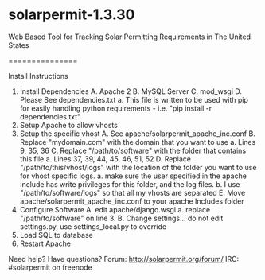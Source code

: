 solarpermit-1.3.30
===============

Web Based Tool for Tracking Solar Permitting Requirements in The United States

===============

Install Instructions

1.  Install Dependencies
    A. Apache 2
    B. MySQL Server
    C. mod_wsgi
    D. Please See dependencies.txt
        a.  This file is written to be used with pip for easily handling python requirements - i.e. "pip install -r dependencies.txt"
2.  Setup Apache to allow vhosts
3.  Setup the specific vhost
    A.  See apache/solarpermit_apache_inc.conf
    B.  Replace "mydomain.com" with the domain that you want to use
        a.  Lines 9, 35, 36
    C.  Replace "/path/to/software" with the folder that contains this file
        a.  Lines 37, 39, 44, 45, 46, 51, 52
    D.  Replace "/path/to/this/vhost/logs" with the location of the folder you
        want to use for vhost specific logs.
        a.  make sure the user specified in the apache include has write
            privileges for this folder, and the log files.
        b.  I use "/path/to/software/logs" so that all my vhosts are separated
    E.  Move apache/solarpermit_apache_inc.conf to your apache Includes folder
4. Configure Software
    A. edit apache/django.wsgi
        a.  replace "/path/to/software" on line 3.
    B. Change settings... do not edit settings.py, use settings_local.py to
       override
5. Load SQL to database
6. Restart Apache
      
Need help?  Have questions?
Forum: http://solarpermit.org/forum/
IRC: #solarpermit on freenode